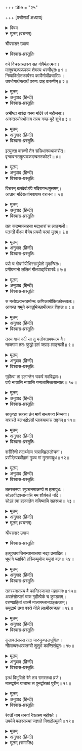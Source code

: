 +++
title = "२५"

+++
[पचीसवाँ अध्याय]



<details><summary>विषय</summary>

बलभद्रजीका व्रज-विहार तथा यमुनाकर्षण
</details>


<details open><summary>मूलम् (वचनम्)</summary>

श्रीपराशर उवाच
</details>

<details open><summary>विश्वास-प्रस्तुतिः</summary>

वने विचरतस्तस्य सह गोपैर्महात्मनः।  
मानुषच्छद्मरूपस्य शेषस्य धरणीधृतः॥ १॥  
निष्पादितोरुकार्यस्य कार्येणोर्वीप्रचारिणः।  
उपभोगार्थमत्यर्थं वरुणः प्राह वारुणीम्॥ २॥
</details>

<details><summary>मूलम्</summary>

वने विचरतस्तस्य सह गोपैर्महात्मनः।  
मानुषच्छद्मरूपस्य शेषस्य धरणीधृतः॥ १॥  
निष्पादितोरुकार्यस्य कार्येणोर्वीप्रचारिणः।  
उपभोगार्थमत्यर्थं वरुणः प्राह वारुणीम्॥ २॥
</details>

<details><summary>अनुवाद (हिन्दी)</summary>

श्रीपराशरजी बोले—अपने कार्योंसे पृथिवीको विचलित करनेवाले, बड़े विकट कार्य करनेवाले, धरणीधर शेषजीके अवतार माया-मानवरूप महात्मा बलरामजीको गोपोंके साथ वनमें विचरते देख उनके उपभोगके लिये वरुणने वारुणी (मदिरा)-से कहा—॥ १-२॥
</details>

<details open><summary>विश्वास-प्रस्तुतिः</summary>

अभीष्टा सर्वदा यस्य मदिरे त्वं महौजसः।  
अनन्तस्योपभोगाय तस्य गच्छ मुदे शुभे॥ ३॥
</details>

<details><summary>मूलम्</summary>

अभीष्टा सर्वदा यस्य मदिरे त्वं महौजसः।  
अनन्तस्योपभोगाय तस्य गच्छ मुदे शुभे॥ ३॥
</details>

<details><summary>अनुवाद (हिन्दी)</summary>

‘‘हे मदिरे! जिन महाबलशाली अनन्तदेवको तुम सर्वदा प्रिय हो; हे शुभे! तुम उनके उपभोग और प्रसन्नताके लिये जाओ’’॥ ३॥
</details>

<details open><summary>विश्वास-प्रस्तुतिः</summary>

इत्युक्ता वारुणी तेन सन्निधानमथाकरोत्।  
वृन्दावनसमुत्पन्नकदम्बतरुकोटरे॥ ४॥
</details>

<details><summary>मूलम्</summary>

इत्युक्ता वारुणी तेन सन्निधानमथाकरोत्।  
वृन्दावनसमुत्पन्नकदम्बतरुकोटरे॥ ४॥
</details>

<details><summary>अनुवाद (हिन्दी)</summary>

वरुणकी ऐसी आज्ञा होनेपर वारुणी वृन्दावनमें उत्पन्न हुए कदम्ब-वृक्षके कोटरमें रहने लगी॥ ४॥
</details>

<details open><summary>विश्वास-प्रस्तुतिः</summary>

विचरन् बलदेवोऽपि मदिरागन्धमुत्तमम्।  
आघ्राय मदिरातर्षमवापाथ वराननः॥ ५॥
</details>

<details><summary>मूलम्</summary>

विचरन् बलदेवोऽपि मदिरागन्धमुत्तमम्।  
आघ्राय मदिरातर्षमवापाथ वराननः॥ ५॥
</details>

<details><summary>अनुवाद (हिन्दी)</summary>

तब मनोहर मुखवाले बलदेवजीको वनमें विचरते हुए मदिराकी अति उत्तम गन्ध सूँघनेसे उसे पीनेकी इच्छा हुई॥ ५॥
</details>

<details open><summary>विश्वास-प्रस्तुतिः</summary>

ततः कदम्बात्सहसा मद्यधारां स लाङ्गली।  
पतन्तीं वीक्ष्य मैत्रेय प्रययौ परमां मुदम्॥ ६॥
</details>

<details><summary>मूलम्</summary>

ततः कदम्बात्सहसा मद्यधारां स लाङ्गली।  
पतन्तीं वीक्ष्य मैत्रेय प्रययौ परमां मुदम्॥ ६॥
</details>

<details><summary>अनुवाद (हिन्दी)</summary>

हे मैत्रेय! उसी समय कदम्बसे मद्यकी धारा गिरती देख हलधारी बलरामजी बड़े प्रसन्न हुए॥ ६॥
</details>

<details open><summary>विश्वास-प्रस्तुतिः</summary>

पपौ च गोपगोपीभिस्समुपेतो मुदान्वितः।  
प्रगीयमानो ललितं गीतवाद्यविशारदैः॥ ७॥
</details>

<details><summary>मूलम्</summary>

पपौ च गोपगोपीभिस्समुपेतो मुदान्वितः।  
प्रगीयमानो ललितं गीतवाद्यविशारदैः॥ ७॥
</details>

<details><summary>अनुवाद (हिन्दी)</summary>

तथा गाने-बजानेमें कुशल गोप और गोपियोंके मधुर स्वरसे गाते हुए उन्होंने उनके साथ प्रसन्नतापूर्वक मद्यपान किया॥ ७॥
</details>

<details open><summary>विश्वास-प्रस्तुतिः</summary>

स मत्तोऽत्यन्तघर्माम्भः कणिकामौक्तिकोज्ज्वलः।  
आगच्छ यमुने स्नातुमिच्छामीत्याह विह्वलः॥ ८॥
</details>

<details><summary>मूलम्</summary>

स मत्तोऽत्यन्तघर्माम्भः कणिकामौक्तिकोज्ज्वलः।  
आगच्छ यमुने स्नातुमिच्छामीत्याह विह्वलः॥ ८॥
</details>

<details><summary>अनुवाद (हिन्दी)</summary>

तदनन्तर अत्यन्त घामके कारण स्वेद-बिन्दुरूप मोतियोंसे सुशोभित मदोन्मत्त बलरामजीने विह्वल होकर कहा—‘‘यमुने! आ, मैं स्नान करना चाहता हूँ’’॥ ८॥
</details>

<details open><summary>विश्वास-प्रस्तुतिः</summary>

तस्य वाचं नदी सा तु मत्तोक्तामवमत्य वै।  
नाजगाम ततः क्रुद्धो हलं जग्राह लाङ्गली॥ ९॥
</details>

<details><summary>मूलम्</summary>

तस्य वाचं नदी सा तु मत्तोक्तामवमत्य वै।  
नाजगाम ततः क्रुद्धो हलं जग्राह लाङ्गली॥ ९॥
</details>

<details><summary>अनुवाद (हिन्दी)</summary>

उनके वाक्यको उन्मत्तका प्रलाप समझकर यमुनाने उसपर कुछ भी ध्यान न दिया और वह वहाँ न आयी। इसपर हलधरने क्रोधित होकर अपना हल उठाया॥ ९॥
</details>

<details open><summary>विश्वास-प्रस्तुतिः</summary>

गृहीत्वा तां हलान्तेन चकर्ष मदविह्वलः।  
पापे नायासि नायासि गम्यतामिच्छयान्यतः॥ १०॥
</details>

<details><summary>मूलम्</summary>

गृहीत्वा तां हलान्तेन चकर्ष मदविह्वलः।  
पापे नायासि नायासि गम्यतामिच्छयान्यतः॥ १०॥
</details>

<details><summary>अनुवाद (हिन्दी)</summary>

और मदसे विह्वल होकर यमुनाको हलकी नोकसे पकड़कर खींचते हुए कहा—‘‘अरी पापिनि! तू नहीं आती थी! अच्छा अब [यदि शक्ति हो तो] इच्छानुसार अन्यत्र जा तो सही॥ १०॥’’
</details>

<details open><summary>विश्वास-प्रस्तुतिः</summary>

साकृष्टा सहसा तेन मार्गं सन्त्यज्य निम्नगा।  
यत्रास्ते बलभद्रोऽसौ प्लावयामास तद्वनम्॥ ११॥
</details>

<details><summary>मूलम्</summary>

साकृष्टा सहसा तेन मार्गं सन्त्यज्य निम्नगा।  
यत्रास्ते बलभद्रोऽसौ प्लावयामास तद्वनम्॥ ११॥
</details>

<details><summary>अनुवाद (हिन्दी)</summary>

इस प्रकार बलरामजीके खींचनेपर यमुनाने अकस्मात् अपना मार्ग छोड़ दिया और जिस वनमें बलरामजी खड़े थे उसे आप्लावित कर दिया॥ ११॥
</details>

<details open><summary>विश्वास-प्रस्तुतिः</summary>

शरीरिणी तदाभ्येत्य त्रासविह्वललोचना।  
प्रसीदेत्यब्रवीद्रामं मुञ्च मां मुसलायुध॥ १२॥
</details>

<details><summary>मूलम्</summary>

शरीरिणी तदाभ्येत्य त्रासविह्वललोचना।  
प्रसीदेत्यब्रवीद्रामं मुञ्च मां मुसलायुध॥ १२॥
</details>

<details><summary>अनुवाद (हिन्दी)</summary>

तब वह शरीर धारणकर बलरामजीके पास आयी और भयवश डबडबाती आँखोंसे कहने लगी— ‘‘हे मुसलायुध! आप प्रसन्न होइये और मुझे छोड़ दीजिये’’॥ १२॥
</details>

<details open><summary>विश्वास-प्रस्तुतिः</summary>

ततस्तस्याः सुवचनमाकर्ण्य स हलायुधः।  
सोऽब्रवीदवजानासि मम शौर्यबले नदि।  
सोऽहं त्वां हलपातेन नयिष्यामि सहस्रधा॥ १३॥
</details>

<details><summary>मूलम्</summary>

ततस्तस्याः सुवचनमाकर्ण्य स हलायुधः।  
सोऽब्रवीदवजानासि मम शौर्यबले नदि।  
सोऽहं त्वां हलपातेन नयिष्यामि सहस्रधा॥ १३॥
</details>

<details><summary>अनुवाद (हिन्दी)</summary>

उसके उन मधुर वचनोंको सुनकर हलायुध बलभद्रजीने कहा—‘‘अरी नदि! क्या तू मेरे बल-वीर्यकी अवज्ञा करती है? देख, इस हलसे मैं अभी तेरे हजारों टुकड़े कर डालूँगा’’॥ १३॥
</details>

<details open><summary>मूलम् (वचनम्)</summary>

श्रीपराशर उवाच
</details>

<details open><summary>विश्वास-प्रस्तुतिः</summary>

इत्युक्तयातिसन्त्रासात्तया नद्या प्रसादितः।  
भूभागे प्लाविते तस्मिन्मुमोच यमुनां बलः॥ १४॥
</details>

<details><summary>मूलम्</summary>

इत्युक्तयातिसन्त्रासात्तया नद्या प्रसादितः।  
भूभागे प्लाविते तस्मिन्मुमोच यमुनां बलः॥ १४॥
</details>

<details><summary>अनुवाद (हिन्दी)</summary>

श्रीपराशरजी बोले—बलरामजीद्वारा इस प्रकार कही जानेसे भयभीत हुई यमुनाके उस भू-भागमें बहने लगनेपर उन्होंने प्रसन्न होकर उसे छोड़ दिया॥ १४॥
</details>

<details open><summary>विश्वास-प्रस्तुतिः</summary>

ततस्स्नातस्य वै कान्तिरजायत महात्मनः॥ १५॥  
अवतंसोत्पलं चारु गृहीत्वैकं च कुण्डलम्।  
वरुणप्रहितां चास्मै मालामम्लानपङ्कजाम्।  
समुद्राभे तथा वस्त्रे नीले लक्ष्मीरयच्छत॥ १६॥
</details>

<details><summary>मूलम्</summary>

ततस्स्नातस्य वै कान्तिरजायत महात्मनः॥ १५॥  
अवतंसोत्पलं चारु गृहीत्वैकं च कुण्डलम्।  
वरुणप्रहितां चास्मै मालामम्लानपङ्कजाम्।  
समुद्राभे तथा वस्त्रे नीले लक्ष्मीरयच्छत॥ १६॥
</details>

<details><summary>अनुवाद (हिन्दी)</summary>

उस समय स्नान करनेपर महात्मा बलरामजीकी अत्यन्त शोभा हुई। तब लक्ष्मीजीने [सशरीर प्रकट होकर] उन्हें एक सुन्दर कर्णफूल, एक कुण्डल, एक वरुणकी भेजी हुई कभी न कुम्हलानेवाले कमल-पुष्पोंकी माला और दो समुद्रके समान कान्तिवाले नीलवर्ण वस्त्र दिये॥ १५-१६॥
</details>

<details open><summary>विश्वास-प्रस्तुतिः</summary>

कृतावतंसस्स तदा चारुकुण्डलभूषितः।  
नीलाम्बरधरस्स्रग्वी शुशुभे कान्तिसंयुतः॥ १७॥
</details>

<details><summary>मूलम्</summary>

कृतावतंसस्स तदा चारुकुण्डलभूषितः।  
नीलाम्बरधरस्स्रग्वी शुशुभे कान्तिसंयुतः॥ १७॥
</details>

<details><summary>अनुवाद (हिन्दी)</summary>

उन कर्णफूल, सुन्दर कुण्डल, नीलाम्बर और पुष्प-मालाको धारणकर श्रीबलरामजी अतिशय कान्तियुक्त हो सुशोभित होने लगे॥ १७॥
</details>

<details open><summary>विश्वास-प्रस्तुतिः</summary>

इत्थं विभूषितो रेमे तत्र रामस्तथा व्रजे।  
मासद्वयेन यातश्च स पुनर्द्वारकां पुरीम्॥ १८॥
</details>

<details><summary>मूलम्</summary>

इत्थं विभूषितो रेमे तत्र रामस्तथा व्रजे।  
मासद्वयेन यातश्च स पुनर्द्वारकां पुरीम्॥ १८॥
</details>

<details><summary>अनुवाद (हिन्दी)</summary>

इस प्रकार विभूषित होकर श्रीबलभद्रजीने व्रजमें अनेकों लीलाएँ कीं और फिर दो मास पश्चात् द्वारकापुरीको चले आये॥ १८॥
</details>

<details open><summary>विश्वास-प्रस्तुतिः</summary>

रेवतीं नाम तनयां रैवतस्य महीपतेः।  
उपयेमे बलस्तस्यां जज्ञाते निशठोल्मुकौ॥ १९॥
</details>

<details><summary>मूलम्</summary>

रेवतीं नाम तनयां रैवतस्य महीपतेः।  
उपयेमे बलस्तस्यां जज्ञाते निशठोल्मुकौ॥ १९॥
</details>

<details><summary>अनुवाद (हिन्दी)</summary>

वहाँ आकर बलदेवजीने राजा रैवतकी पुत्री रेवतीसे विवाह किया; उससे उनके निशठ और उल्मुक नामक दो पुत्र हुए॥ १९॥
</details>

<details><summary>मूलम् (समाप्तिः)</summary>

इति श्रीविष्णुपुराणे पञ्चमेंऽशे पञ्चविंशोऽध्यायः॥ २५॥
</details>
